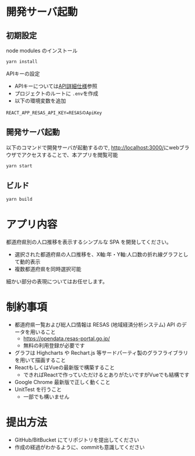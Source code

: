 # 開発サーバ起動

## 初期設定

node modules のインストール

```bash
yarn install
```

APIキーの設定

- APIキーについては[API詳細仕様](https://opendata.resas-portal.go.jp/docs/api/v1/detail/index.html)参照
- プロジェクトのルートに `.env`を作成
- 以下の環境変数を追加

```
REACT_APP_RESAS_API_KEY=RESASのApiKey
```

## 開発サーバ起動

以下のコマンドで開発サーバが起動するので, [http://localhost:3000/](http://localhost:3000/)にwebブラウザでアクセスすることで、本アプリを閲覧可能
```bash
yarn start
```

## ビルド

```bash
yarn build
```


# アプリ内容

都道府県別の人口推移を表示するシンプルな SPA を開発してください。

- 選択された都道府県の人口推移を、X軸:年・Y軸:人口数の折れ線グラフとして動的表示
- 複数都道府県を同時選択可能

細かい部分の表現についてはお任せします。

# 制約事項

- 都道府県一覧および総人口情報は RESAS (地域経済分析システム)  API のデータを用いること
  - https://opendata.resas-portal.go.jp/
  - 無料の利用登録が必要です
- グラフは Highcharts や Rechart.js 等サードパーティ製のグラフライブラリを用いて描画すること
- ReactもしくはVueの最新版で構築すること
  - できればReactで作っていただけるとありがたいですがVueでも結構です
- Google Chrome 最新版で正しく動くこと
- UnitTest を行うこと
  - 一部でも構いません

# 提出方法

- GitHub/BitBucket にてリポジトリを提出してください
- 作成の経過がわかるように、commitも意識してください


